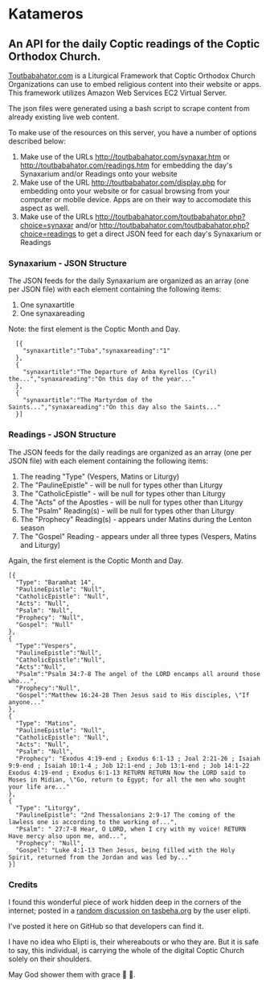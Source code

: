 # Katameros

## An API for the daily Coptic readings of the Coptic Orthodox Church.

[Toutbabahator.com](https://toutbabahator.com/) is a Liturgical Framework that Coptic Orthodox Church Organizations can use to embed religious content into their website or apps. This framework utilizes Amazon Web Services EC2 Virtual Server.

The json files were generated using a bash script to scrape content from already existing live web content.

To make use of the resources on this server, you have a number of options described below:
  1. Make use of the URLs http://toutbabahator.com/synaxar.htm or http://toutbabahator.com/readings.htm for embedding the day's Synaxarium and/or Readings onto your website
  2. Make use of the URL http://toutbabahator.com/display.php for embedding onto your website or for casual browsing from your computer or mobile device. Apps are on their way to accomodate this aspect as well.
  3. Make use of the URLs http://toutbabahator.com/toutbabahator.php?choice=synaxar and/or http://toutbabahator.com/toutbabahator.php?choice=readings to get a direct JSON feed for each day's Synaxarium or Readings
  
### Synaxarium - JSON Structure
The JSON feeds for the daily Synaxarium are organized as an array (one per JSON file) with each element containing the following items:
  1. One synaxartitle
  2. One synaxareading

Note: the first element is the Coptic Month and Day. 
```
  [{
    "synaxartitle":"Tuba","synaxareading":"1"
  },
  {
    "synaxartitle":"The Departure of Anba Kyrellos (Cyril) the...","synaxareading":"On this day of the year..."
  },
  {
    "synaxartitle":"The Martyrdom of the Saints...","synaxareading":"On this day also the Saints..."
  }]
```

### Readings - JSON Structure
The JSON feeds for the daily readings are organized as an array (one per JSON file) with each element containing the following items:
  1. The reading "Type" (Vespers, Matins or Liturgy)
  2. The "PaulineEpistle" - will be null for types other than Liturgy
  3. The "CatholicEpistle" - will be null for types other than Liturgy
  4. The "Acts" of the Apostles - will be null for types other than Liturgy
  5. The "Psalm" Reading(s) - will be null for types other than Liturgy
  6. The "Prophecy" Reading(s) - appears under Matins during the Lenton season
  7. The "Gospel" Reading - appears under all three types (Vespers, Matins and Liturgy)
  
  Again, the first element is the Coptic Month and Day.
  ```
  [{
    "Type": "Baramhat 14",
    "PaulineEpistle": "Null",
    "CatholicEpistle": "Null",
    "Acts": "Null",
    "Psalm": "Null",
    "Prophecy": "Null",
    "Gospel": "Null"
  },
  {
    "Type":"Vespers",
    "PaulineEpistle":"Null",
    "CatholicEpistle":"Null",
    "Acts":"Null",
    "Psalm":"Psalm 34:7-8 The angel of the LORD encamps all around those who...",
    "Prophecy":"Null",
    "Gospel":"Matthew 16:24-28 Then Jesus said to His disciples, \"If anyone..."
  },
  {
    "Type": "Matins",
    "PaulineEpistle": "Null",
    "CatholicEpistle": "Null",
    "Acts": "Null",
    "Psalm": "Null",
    "Prophecy": "Exodus 4:19-end ; Exodus 6:1-13 ; Joal 2:21-26 ; Isaiah 9:9-end ; Isaiah 10:1-4 ; Job 12:1-end ; Job 13:1-end ; Job 14:1-22 Exodus 4:19-end ; Exodus 6:1-13 RETURN RETURN Now the LORD said to Moses in Midian, \"Go, return to Egypt; for all the men who sought your life are..."
  },
  {
    "Type": "Liturgy",
    "PaulineEpistle": "2nd Thessalonians 2:9-17 The coming of the lawless one is according to the working of...",
    "Psalm": " 27:7-8 Hear, O LORD, when I cry with my voice! RETURN Have mercy also upon me, and...",
    "Prophecy": "Null",
    "Gospel": "Luke 4:1-13 Then Jesus, being filled with the Holy Spirit, returned from the Jordan and was led by..."
  }]
  ```
  
  ### Credits
I found this wonderful piece of work hidden deep in the corners of the internet; posted in a [random discussion on tasbeha.org](https://tasbeha.org/community/discussion/16760/project-request-open-source-lectionary) by the user elipti. 

I've posted it here on GitHub so that developers can find it.

I have no idea who Elipti is, their whereabouts or who they are. But it is safe to say, this individual, is carrying the whole of the digital Coptic Church solely on their shoulders. 

May God shower them with grace 💫 🙏.
